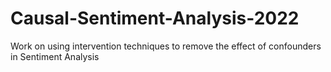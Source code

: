# Causal-Sentiment-Analysis-2022
Work on using intervention techniques to remove the effect of confounders in Sentiment Analysis

